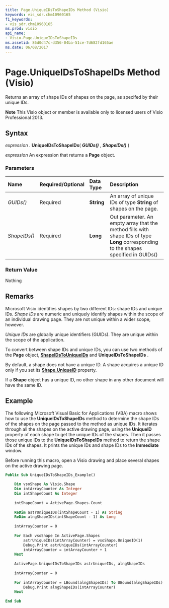```yaml
---
title: Page.UniqueIDsToShapeIDs Method (Visio)
keywords: vis_sdr.chm10960165
f1_keywords:
- vis_sdr.chm10960165
ms.prod: visio
api_name:
- Visio.Page.UniqueIDsToShapeIDs
ms.assetid: 86d0d47c-d356-04ba-51ce-7d682fd165ae
ms.date: 06/08/2017
---
```



# Page.UniqueIDsToShapeIDs Method (Visio)

Returns an array of shape IDs of shapes on the page, as specifed by their unique IDs.


 **Note**  This Visio object or member is available only to licensed users of Visio Professional 2013.


## Syntax

 _expression_ . **UniqueIDsToShapeIDs**( **_GUIDs()_** , **_ShapeIDs()_** )

 _expression_ An expression that returns a **Page** object.


### Parameters



|**Name**|**Required/Optional**|**Data Type**|**Description**|
|:-----|:-----|:-----|:-----|
| _GUIDs()_|Required| **String**|An array of unique IDs of type  **String** of shapes on the page.|
| _ShapeIDs()_|Required| **Long**|Out parameter. An empty array that the method fills with shape IDs of type  **Long** corresponding to the shapes specified in GUIDs()|

### Return Value

Nothing


## Remarks

Microsoft Visio identifies shapes by two different IDs: shape IDs and unique IDs.  _Shape IDs_ are numeric and uniquely identify shapes within the scope of an individual drawing page. They are not unique within a wider scope, however.

 _Unique IDs_ are globally unique identifiers (GUIDs). They are unique within the scope of the application.

To convert between shape IDs and unique IDs, you can use two methods of the  **Page** object, **[ShapeIDsToUniqueIDs](page-shapeidstouniqueids-method-visio.md)** and **UniqueIDsToShapeIDs** .

By default, a shape does not have a unique ID. A shape acquires a unique ID only if you set its  **[Shape.UniqueID](shape-uniqueid-property-visio.md)** property.

If a  **Shape** object has a unique ID, no other shape in any other document will have the same ID.


## Example

The following Microsoft Visual Basic for Applications (VBA) macro shows how to use the  **UniqueIDsToShapeIDs** method to determine the shape IDs of the shapes on the page passed to the method as unique IDs. It iterates through all the shapes on the active drawing page, using the **UniqueID** property of each shape to get the unique IDs of the shapes. Then it passes those unique IDs to the **UniqueIDsToShapeIDs** method to return the shape IDs of the shapes. It prints the unique IDs and shape IDs to the **Immediate** window.

Before running this macro, open a Visio drawing and place several shapes on the active drawing page.




```vb
Public Sub UniqueIDsToShapeIDs_Example() 
 
    Dim vsoShape As Visio.Shape 
    Dim intArrayCounter As Integer 
    Dim intShapeCount As Integer 
     
    intShapeCount = ActivePage.Shapes.Count 
     
    ReDim astrUniqueIDs(intShapeCount - 1) As String 
    ReDim alngShapeIDs(intShapeCount - 1) As Long 
     
    intArrayCounter = 0 
     
    For Each vsoShape In ActivePage.Shapes         
        astrUniqueIDs(intArrayCounter) = vsoShape.UniqueID(1) 
        Debug.Print astrUniqueIDs(intArrayCounter) 
        intArrayCounter = intArrayCounter + 1 
    Next 
    
    ActivePage.UniqueIDsToShapeIDs astrUniqueIDs, alngShapeIDs 
     
    intArrayCounter = 0 
 
    For intArrayCounter = LBound(alngShapeIDs) To UBound(alngShapeIDs) 
        Debug.Print alngShapeIDs(intArrayCounter) 
    Next 
 
End Sub
```


